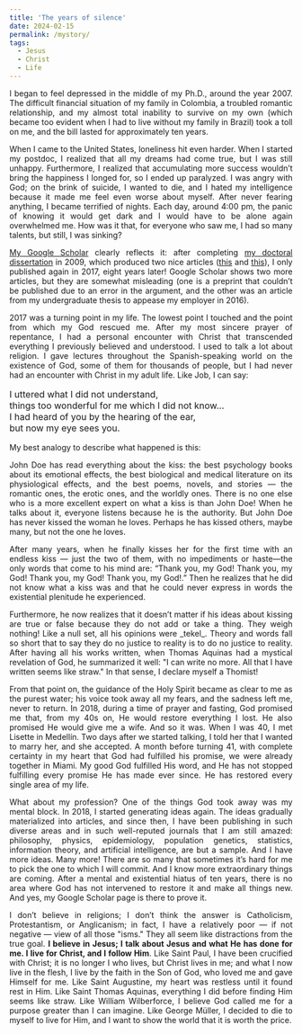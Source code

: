 ```yaml
---
title: 'The years of silence'
date: 2024-02-15
permalink: /mystory/
tags:
  - Jesus
  - Christ
  - Life
---
```


<p align="justify">I began to feel depressed in the middle of my Ph.D., around the year 2007. The difficult financial situation of my family in Colombia, a troubled romantic relationship, and my almost total inability to survive on my own (which became too evident when I had to live without my family in Brazil) took a toll on me, and the bill lasted for approximately ten years.</p>

<p align="justify">When I came to the United States, loneliness hit even harder. When I started my postdoc, I realized that all my dreams had come true, but I was still unhappy. Furthermore, I realized that accumulating more success wouldn’t bring the happiness I longed for, so I ended up paralyzed. I was angry with God; on the brink of suicide, I wanted to die, and I hated my intelligence because it made me feel even worse about myself. After never fearing anything, I became terrified of nights. Each day, around 4:00 pm, the panic of knowing it would get dark and I would have to be alone again overwhelmed me. How was it that, for everyone who saw me, I had so many talents, but still, I was sinking?</p>

<p align="justify"><a href="https://scholar.google.com/citations?user=UzMl4TYAAAAJ&hl=en">My Google Scholar</a> clearly reflects it: after completing <a href="https://repositorio.usp.br/item/001800272">my doctoral dissertation</a> in 2009, which produced two nice articles (<a href="https://link.springer.com/article/10.1007/s10959-010-0304-9">this</a> and <a href="https://www.tandfonline.com/doi/full/10.1080/17442508.2011.651215">this</a>), I only published again in 2017, eight years later! Google Scholar shows two more articles, but they are somewhat misleading (one is a preprint that couldn’t be published due to an error in the argument, and the other was an article from my undergraduate thesis to appease my employer in 2016).</p>

<p align="justify">2017 was a turning point in my life. The lowest point I touched and the point from which my God rescued me. After my most sincere prayer of repentance, I had a personal encounter with Christ that transcended everything I previously believed and understood. I used to talk a lot about religion. I gave lectures throughout the Spanish-speaking world on the existence of God, some of them for thousands of people, but I had never had an encounter with Christ in my adult life. Like Job, I can say:</p>

<font size="3">
<p>I uttered what I did not understand,<br> 
things too wonderful for me which I did not know…<br> 
I had heard of you by the hearing of the ear,<br> 
but now my eye sees you.</p>
</font>

<p align="justify">My best analogy to describe what happened is this:</p>

<p align="justify">John Doe has read everything about the kiss: the best psychology books about its emotional effects, the best biological and medical literature on its physiological effects, and the best poems, novels, and stories — the romantic ones, the erotic ones, and the worldly ones. There is no one else who is a more excellent expert on what a kiss is than John Doe! When he talks about it, everyone listens because he is the authority. But John Doe has never kissed the woman he loves. Perhaps he has kissed others, maybe many, but not the one he loves.</p>

<p align="justify">After many years, when he finally kisses her for the first time with an endless kiss — just the two of them, with no impediments or haste—the only words that come to his mind are: “Thank you, my God! Thank you, my God! Thank you, my God! Thank you, my God!.” Then he realizes that he did not know what a kiss was and that he could never express in words the existential plenitude he experienced.</p>

<p align="justify">Furthermore, he now realizes that it doesn’t matter if his ideas about kissing are true or false because they do not add or take a thing. They weigh nothing! Like a null set, all his opinions were _tekel_. Theory and words fall so short that to say they do no justice to reality is to do no justice to reality. After having all his works written, when Thomas Aquinas had a mystical revelation of God, he summarized it well: "I can write no more. All that I have written seems like straw." In that sense, I declare myself a Thomist!</p>

<p align="justify">From that point on, the guidance of the Holy Spirit became as clear to me as the purest water; his voice took away all my fears, and the sadness left me, never to return. In 2018, during a time of prayer and fasting, God promised me that, from my 40s on, He would restore everything I lost. He also promised He would give me a wife. And so it was. When I was 40, I met Lisette in Medellín. Two days after we started talking, I told her that I wanted to marry her, and she accepted. A month before turning 41, with complete certainty in my heart that God had fulfilled his promise, we were already together in Miami. My good God fulfilled His word, and He has not stopped fulfilling every promise He has made ever since. He has restored every single area of my life.</p>

<p align="justify">What about my profession? One of the things God took away was my mental block. In 2018, I started generating ideas again. The ideas gradually materialized into articles, and since then, I have been publishing in such diverse areas and in such well-reputed journals that I am still amazed: philosophy, physics, epidemiology, population genetics, statistics, information theory, and artificial intelligence, are but a sample. And I have more ideas. Many more! There are so many that sometimes it’s hard for me to pick the one to which I will commit. And I know more extraordinary things are coming. After a mental and existential hiatus of ten years, there is no area where God has not intervened to restore it and make all things new. And yes, my Google Scholar page is there to prove it.</p>

<p align="justify">I don’t believe in religions; I don’t think the answer is Catholicism, Protestantism, or Anglicanism; in fact, I have a relatively poor — if not negative — view of all those "isms." They all seem like distractions from the true goal. <b>I believe in Jesus; I talk about Jesus and what He has done for me. I live for Christ, and I follow Him</b>. Like Saint Paul, I have been crucified with Christ; it is no longer I who lives, but Christ lives in me; and what I now live in the flesh, I live by the faith in the Son of God, who loved me and gave Himself for me. Like Saint Augustine, my heart was restless until it found rest in Him. Like Saint Thomas Aquinas, everything I did before finding Him seems like straw. Like William Wilberforce, I believe God called me for a purpose greater than I can imagine. Like George Müller, I decided to die to myself to live for Him, and I want to show the world that it is worth the price.</p>
